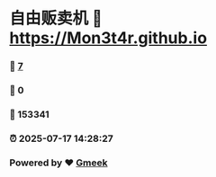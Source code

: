 # 自由贩卖机 :link: https://Mon3t4r.github.io 
### :page_facing_up: [7](https://Mon3t4r.github.io/tag.html) 
### :speech_balloon: 0 
### :hibiscus: 153341 
### :alarm_clock: 2025-07-17 14:28:27 
### Powered by :heart: [Gmeek](https://github.com/Meekdai/Gmeek)

